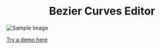 <h1 align="center">
  Bezier Curves Editor
</h1>


![Sample Image](https://github-production-user-asset-6210df.s3.amazonaws.com/8528631/250751671-fa6714a4-8050-4f47-acbe-3b489f3f8671.png)




<!---
[![](https://user-images.githubusercontent.com/1910649/34161999-92d60dac-e4d2-11e7-9802-62973005e345.png)]
(https://mentos1386.github.io/bezier-curve-drawing/)
 -->

[Try a demo here](https://fismerio.github.io/bezier-curve-drawing/)

<!---

Part of a university curse Computer Graphics. Task was to create a tool
for drawing bezier curves.

Part of the task was to make it in JS with only Canvas. And without any
libraries.

[Demo](https://mentos1386.github.io/bezier-curve-drawing/)

## TODO

 * [ ] Implement Continuity 2

 -->
